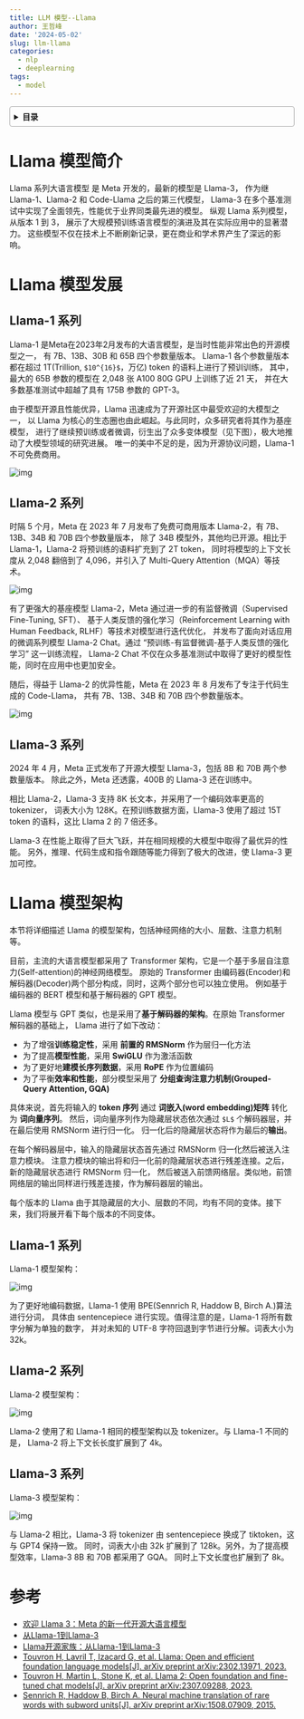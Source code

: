 ```yaml
---
title: LLM 模型--Llama
author: 王哲峰
date: '2024-05-02'
slug: llm-llama
categories:
  - nlp
  - deeplearning
tags:
  - model
---
```


<style>
details {
    border: 1px solid #aaa;
    border-radius: 4px;
    padding: .5em .5em 0;
}
summary {
    font-weight: bold;
    margin: -.5em -.5em 0;
    padding: .5em;
}
details[open] {
    padding: .5em;
}
details[open] summary {
    border-bottom: 1px solid #aaa;
    margin-bottom: .5em;
}
img {
    pointer-events: none;
}
</style>

<details><summary>目录</summary><p>

- [Llama 模型简介](#llama-模型简介)
- [Llama 模型发展](#llama-模型发展)
    - [Llama-1 系列](#llama-1-系列)
    - [Llama-2 系列](#llama-2-系列)
    - [Llama-3 系列](#llama-3-系列)
- [Llama 模型架构](#llama-模型架构)
    - [Llama-1 系列](#llama-1-系列-1)
    - [Llama-2 系列](#llama-2-系列-1)
    - [Llama-3 系列](#llama-3-系列-1)
- [参考](#参考)
</p></details><p></p>

# Llama 模型简介

Llama 系列大语言模型 是 Meta 开发的，最新的模型是 Llama-3，
作为继 Llama-1、Llama-2 和 Code-Llama 之后的第三代模型，
Llama-3 在多个基准测试中实现了全面领先，性能优于业界同类最先进的模型。
纵观 Llama 系列模型，从版本 1 到 3，
展示了大规模预训练语言模型的演进及其在实际应用中的显著潜力。
这些模型不仅在技术上不断刷新记录，更在商业和学术界产生了深远的影响。

# Llama 模型发展

## Llama-1 系列

Llama-1 是Meta在2023年2月发布的大语言模型，是当时性能非常出色的开源模型之一，
有 7B、13B、30B 和 65B 四个参数量版本。
Llama-1 各个参数量版本都在超过 1T(Trillion, `$10^{16}$`，万亿) token 的语料上进行了预训训练，
其中，最大的 65B 参数的模型在 2,048 张 A100 80G GPU 上训练了近 21 天，
并在大多数基准测试中超越了具有 175B 参数的 GPT-3。

由于模型开源且性能优异，Llama 迅速成为了开源社区中最受欢迎的大模型之一，
以 Llama 为核心的生态圈也由此崛起。与此同时，众多研究者将其作为基座模型，
进行了继续预训练或者微调，衍生出了众多变体模型（见下图），极大地推动了大模型领域的研究进展。
唯一的美中不足的是，因为开源协议问题，Llama-1不可免费商用。

![img](images/llama-1.jpg)

## Llama-2 系列

时隔 5 个月，Meta 在 2023 年 7 月发布了免费可商用版本 Llama-2，有 7B、13B、34B 和 70B 四个参数量版本，
除了 34B 模型外，其他均已开源。相比于 Llama-1，Llama-2 将预训练的语料扩充到了 2T token，
同时将模型的上下文长度从 2,048 翻倍到了 4,096，并引入了 Multi-Query Attention（MQA）等技术。

![img](images/llama-2.png)

有了更强大的基座模型 Llama-2，Meta 通过进一步的有监督微调（Supervised Fine-Tuning, SFT）、
基于人类反馈的强化学习（Reinforcement Learning with Human Feedback, RLHF）等技术对模型进行迭代优化，
并发布了面向对话应用的微调系列模型 Llama-2 Chat。通过 “预训练-有监督微调-基于人类反馈的强化学习” 这一训练流程，
Llama-2 Chat 不仅在众多基准测试中取得了更好的模型性能，同时在应用中也更加安全。

随后，得益于 Llama-2 的优异性能，Meta 在 2023 年 8 月发布了专注于代码生成的 Code-Llama，
共有 7B、13B、34B 和 70B 四个参数量版本。

![img](images/llama-2-2.png)

## Llama-3 系列

2024 年 4 月，Meta 正式发布了开源大模型 Llama-3，包括 8B 和 70B 两个参数量版本。
除此之外，Meta 还透露，400B 的 Llama-3 还在训练中。

相比 Llama-2，Llama-3 支持 8K 长文本，并采用了一个编码效率更高的 tokenizer，
词表大小为 128K。在预训练数据方面，Llama-3 使用了超过 15T token 的语料，这比 Llama 2 的 7 倍还多。

Llama-3 在性能上取得了巨大飞跃，并在相同规模的大模型中取得了最优异的性能。
另外，推理、代码生成和指令跟随等能力得到了极大的改进，使 Llama-3 更加可控。


# Llama 模型架构

本节将详细描述 Llama 的模型架构，包括神经网络的大小、层数、注意力机制等。

目前，主流的大语言模型都采用了 Transformer 架构，它是一个基于多层自注意力(Self-attention)的神经网络模型。
原始的 Transformer 由编码器(Encoder)和解码器(Decoder)两个部分构成，同时，这两个部分也可以独立使用。
例如基于编码器的 BERT 模型和基于解码器的 GPT 模型。

Llama 模型与 GPT 类似，也是采用了**基于解码器的架构**。在原始 Transformer 解码器的基础上，
Llama 进行了如下改动：

* 为了增强**训练稳定性**，采用 **前置的 RMSNorm** 作为层归一化方法
* 为了提高**模型性能**，采用 **SwiGLU** 作为激活函数
* 为了更好地**建模长序列数据**，采用 **RoPE** 作为位置编码
* 为了平衡**效率和性能**，部分模型采用了 **分组查询注意力机制(Grouped-Query Attention, GQA)**

具体来说，首先将输入的 **token 序列** 通过 **词嵌入(word embedding)矩阵** 转化为 **词向量序列**。
然后，词向量序列作为隐藏层状态依次通过 `$L$` 个解码器层，并在最后使用 RMSNorm 进行归一化。
归一化后的隐藏层状态将作为最后的**输出**。

在每个解码器层中，输入的隐藏层状态首先通过 RMSNorm 归一化然后被送入注意力模块。
注意力模块的输出将和归一化前的隐藏层状态进行残差连接。之后，新的隐藏层状态进行 RMSNorm 归一化，
然后被送入前馈网络层。类似地，前馈网络层的输出同样进行残差连接，作为解码器层的输出。

每个版本的 Llama 由于其隐藏层的大小、层数的不同，均有不同的变体。接下来，我们将展开看下每个版本的不同变体。

## Llama-1 系列

Llama-1 模型架构：

![img](images/)

为了更好地编码数据，Llama-1 使用 BPE(Sennrich R, Haddow B, Birch A.)算法进行分词，
具体由 sentencepiece 进行实现。值得注意的是，Llama-1 将所有数字分解为单独的数字，
并对未知的 UTF-8 字符回退到字节进行分解。词表大小为 32k。

## Llama-2 系列

Llama-2 模型架构：

![img](images/)

Llama-2 使用了和 Llama-1 相同的模型架构以及 tokenizer。与 Llama-1 不同的是，
Llama-2 将上下文长长度扩展到了 4k。

## Llama-3 系列

Llama-3 模型架构：

![img](images/)

与 Llama-2 相比，Llama-3 将 tokenizer 由 sentencepiece 换成了 tiktoken，这与 GPT4 保持一致。
同时，词表大小由 32k 扩展到了 128k。另外，为了提高模型效率，Llama-3 8B 和 70B 都采用了 GQA。
同时上下文长度也扩展到了 8k。

# 参考

* [欢迎 Llama 3：Meta 的新一代开源大语言模型](https://mp.weixin.qq.com/s?__biz=Mzk0MDQyNTY4Mw==&mid=2247491258&idx=1&sn=722d893beca9bffcfb8063fc12368dcb&chksm=c3f310283b24b4b0d0b1221b23f41c7813f548fbba1a7263adc95ab20057c523ed38d4970a09&scene=132&exptype=timeline_recommend_article_extendread_samebiz&show_related_article=1&subscene=0&scene=132#wechat_redirect)
* [从Llama-1到Llama-3](https://mp.weixin.qq.com/s/5_VnzP3JmOB0D5geV5HRFg)
* [Llama开源家族：从Llama-1到Llama-3](https://github.com/datawhalechina/so-large-lm/blob/main/docs/content/ch14.md)
* [Touvron H, Lavril T, Izacard G, et al. Llama: Open and efficient foundation language models[J]. arXiv preprint arXiv:2302.13971, 2023.]()
* [Touvron H, Martin L, Stone K, et al. Llama 2: Open foundation and fine-tuned chat models[J]. arXiv preprint arXiv:2307.09288, 2023.]()
* [Sennrich R, Haddow B, Birch A. Neural machine translation of rare words with subword units[J]. arXiv preprint arXiv:1508.07909, 2015.]()